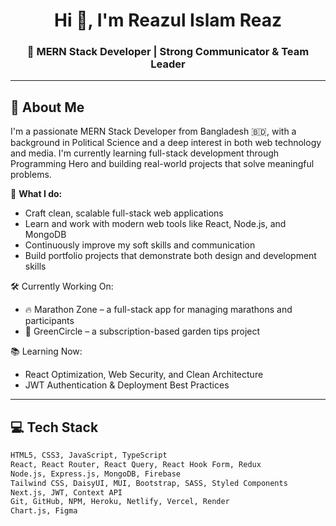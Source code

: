 <h1 align="center">Hi 👋, I'm Reazul Islam Reaz</h1>
<h3 align="center">🚀 MERN Stack Developer | Strong Communicator & Team Leader</h3>

---

## 💫 About Me

I'm a passionate MERN Stack Developer from Bangladesh 🇧🇩, with a background in Political Science and a deep interest in both web technology and media. I'm currently learning full-stack development through Programming Hero and building real-world projects that solve meaningful problems.

🎯 **What I do:**
- Craft clean, scalable full-stack web applications
- Learn and work with modern web tools like React, Node.js, and MongoDB
- Continuously improve my soft skills and communication
- Build portfolio projects that demonstrate both design and development skills

🛠 Currently Working On:
- 🔥 Marathon Zone – a full-stack app for managing marathons and participants
- 🌿 GreenCircle – a subscription-based garden tips project

📚 Learning Now:
- React Optimization, Web Security, and Clean Architecture
- JWT Authentication & Deployment Best Practices

---

## 💻 Tech Stack

```txt
HTML5, CSS3, JavaScript, TypeScript  
React, React Router, React Query, React Hook Form, Redux  
Node.js, Express.js, MongoDB, Firebase  
Tailwind CSS, DaisyUI, MUI, Bootstrap, SASS, Styled Components  
Next.js, JWT, Context API  
Git, GitHub, NPM, Heroku, Netlify, Vercel, Render  
Chart.js, Figma



